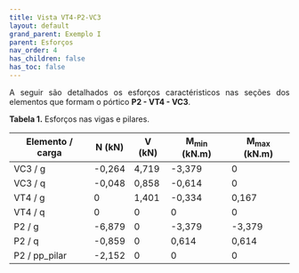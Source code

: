 ```yaml
---
title: Vista VT4-P2-VC3
layout: default
grand_parent: Exemplo I
parent: Esforços
nav_order: 4
has_children: false
has_toc: false
---
```


<!--Don't delete this script-->
<script src = "https://polyfill.io/v3/polyfill.min.js?features=es6"></script>
<script id = "MathJax-script" async src="https://cdn.jsdelivr.net/npm/mathjax@3/es5/tex-mml-chtml.js"></script>
<!--Don't delete this script-->

<p align = "justify">
A seguir são detalhados os esforços caractéristicos nas seções dos elementos que formam o pórtico <b>P2 - VT4 - VC3</b>.
</p>

<p align = "justify" id = "tab1"><b>Tabela 1.</b> Esforços nas vigas e pilares.</p>

<table style = "width:100%">
  <thead>
    <tr>
      <th>Elemento  / carga</th>
      <th>N (kN)</th>
      <th>V (kN)</th>
      <th>M<sub>min</sub> (kN.m)</th>
      <th>M<sub>max</sub> (kN.m)</th>
    </tr>
  </thead>
  <tbody>
    <tr>
      <td>VC3 / g</td>
      <td>-0,264</td>
      <td>4,719</td>
      <td>-3,379</td>
      <td>0</td>
    </tr>
    <tr>
      <td>VC3 / q</td>
      <td>-0,048</td>
      <td>0,858</td>
      <td>-0,614</td>
      <td>0</td>
    </tr>
    <tr>
      <td>VT4 / g</td>
      <td>0</td>
      <td>1,401</td>
      <td>-0,334</td>
      <td>0,167</td>
    </tr>
    <tr>
      <td>VT4 / q</td>
      <td>0</td>
      <td>0</td>
      <td>0</td>
      <td>0</td>
    </tr>
    <tr>
      <td>P2 / g</td>
      <td>-6,879</td>
      <td>0</td>
      <td>-3,379</td>
      <td>-3,379</td>
    </tr>
    <tr>
      <td>P2 / q</td>
      <td>-0,859</td>
      <td>0</td>
      <td>0,614</td>
      <td>0,614</td>
    </tr>
    <tr>
      <td>P2 / pp_pilar</td>
      <td>-2,152</td>
      <td>0</td>
      <td>0</td>
      <td>0</td>
    </tr>
  </tbody>
</table>
